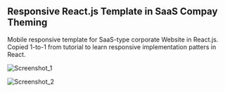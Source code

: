 ## Responsive React.js Template in SaaS Compay Theming

Mobile responsive template for SaaS-type corporate Website in React.js. Copied 1-to-1 from tutorial to learn responsive implementation patters in React.

![Screenshot_1](public/images/React_SassTemplate_1.gif)

![Screenshot_2](public/images/React_SassTemplate_2.gif)
